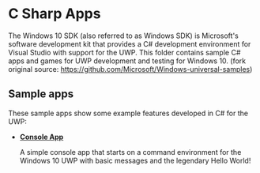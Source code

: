 # C Sharp Apps
The Windows 10 SDK (also referred to as Windows SDK) is Microsoft's software development kit that provides a C# development environment for Visual Studio with support for the UWP. This folder contains sample C# apps and games for UWP development and testing for Windows 10. (fork original source: https://github.com/Microsoft/Windows-universal-samples)

## Sample apps
These sample apps show some example features developed in C# for the UWP:
- [**Console App**](/C%23/ConsoleApp)

  A simple console app that starts on a command environment for the Windows 10 UWP with basic messages and the legendary Hello World!
